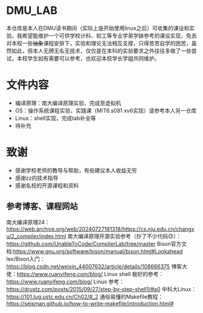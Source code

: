 # DMU_LAB

本仓库是本人在DMU读书期间（实际上是开始使用linux之后）可收集的课设和实验。我希望能维护一个可供学校计科、软工等专业学弟学妹参考的课设实现，免去对本校一些~~抽象~~课程安排下，实验和理论无法相互支撑，只得苦苦自学的困苦，虽然如此，但本人无牌无名无技术，仅仅是在本科的实验要求之外往往多做了一些尝试，本校学生如有需要可以参考，也欢迎本校学长学姐共同维护。

# 文件内容

- 编译原理：南大编译原理实验，完成至虚拟机
- OS：操作系统课程实验，实践课（MIT6.s081 xv6实现）请参考本人另一仓库
- Linux：shell实现，完成tab补全等
- 待补充

# 致谢

- 感谢学校老师的教导与帮助，有些建议本人收益无穷
- 感谢zz的技术指导
- 感谢名校的开源课程和资料

## 参考博客、课程网站

南大编译原理24：https://web.archive.org/web/20240727181318/https://cs.nju.edu.cn/changxu/2_compiler/index.html
南大编译原理开源实验参考（抄了不少代码😓）：https://github.com/UnableToCode/CompilerLab/tree/master
Bison官方文档:https://www.gnu.org/software/bison/manual/bison.html#Lookahead
lex/Bison入门：https://blog.csdn.net/weixin_44007632/article/details/108666375
博客大佬：https://www.ruanyifeng.com/blog/
Linux shell 极好的参考：https://www.ruanyifeng.com/blog/
Linux 参考：https://drustz.com/posts/2015/09/27/step-by-step-shell1/#a0
中科大Linux：https://101.lug.ustc.edu.cn/Ch02/#_2
通俗易懂的Makefile教程：https://seisman.github.io/how-to-write-makefile/introduction.html#
